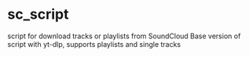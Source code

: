 # sc_script
script for download tracks or playlists from SoundCloud 
Base version of script with yt-dlp, supports playlists and single tracks
